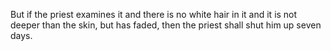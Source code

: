 But if the priest examines it and there is no white hair in it and it is not deeper than the skin, but has faded, then the priest shall shut him up seven days.
